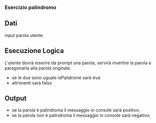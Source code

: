 ### Esercizio palindromo

## Dati
input parola utente

## Esecuzione Logica
L'utente dovrà inserire da prompt una parola, 
servirà invertire la parola e paragonarla alla parola originale.
- se le due sono uguale isPalidrome sarà true
- altrimenti sarà falso

## Output
- se la parola è palindroma il messaggio in console sarà positivo;
- se la parola non è palindroma il messaggio in console sarà negativo;


